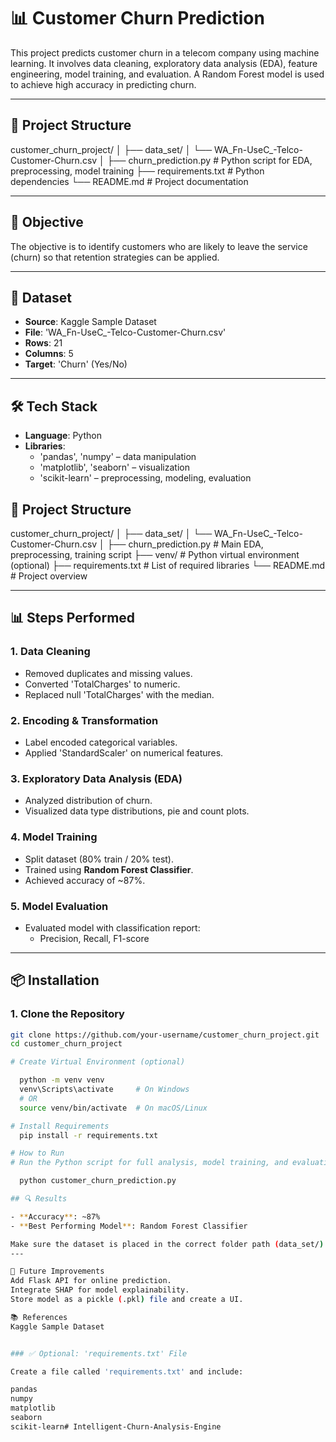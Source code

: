 # 📊 Customer Churn Prediction

This project predicts customer churn in a telecom company using machine learning. It involves data cleaning, exploratory data analysis (EDA), feature engineering, model training, and evaluation. A Random Forest model is used to achieve high accuracy in predicting churn.

---

## 📁 Project Structure

customer_churn_project/
│
├── data_set/
│ └── WA_Fn-UseC_-Telco-Customer-Churn.csv
│
├── churn_prediction.py # Python script for EDA, preprocessing, model training
├── requirements.txt # Python dependencies
└── README.md # Project documentation

---

## 📌 Objective

The objective is to identify customers who are likely to leave the service (churn) so that retention strategies can be applied.

---

## 📁 Dataset

- **Source**: Kaggle Sample Dataset
- **File**: 'WA_Fn-UseC_-Telco-Customer-Churn.csv'
- **Rows**: 21
- **Columns**: 5
- **Target**: 'Churn' (Yes/No)

---

## 🛠️ Tech Stack

- **Language**: Python
- **Libraries**:
  - 'pandas', 'numpy' – data manipulation
  - 'matplotlib', 'seaborn' – visualization
  - 'scikit-learn' – preprocessing, modeling, evaluation


## 🧱 Project Structure

customer_churn_project/
│
├── data_set/
│ └── WA_Fn-UseC_-Telco-Customer-Churn.csv
│
├── churn_prediction.py # Main EDA, preprocessing, training script
├── venv/ # Python virtual environment (optional)
├── requirements.txt # List of required libraries
└── README.md # Project overview

---

## 📊 Steps Performed

### 1. Data Cleaning

- Removed duplicates and missing values.
- Converted 'TotalCharges' to numeric.
- Replaced null 'TotalCharges' with the median.

### 2. Encoding & Transformation

- Label encoded categorical variables.
- Applied 'StandardScaler' on numerical features.

### 3. Exploratory Data Analysis (EDA)

- Analyzed distribution of churn.
- Visualized data type distributions, pie and count plots.

### 4. Model Training

- Split dataset (80% train / 20% test).
- Trained using **Random Forest Classifier**.
- Achieved accuracy of ~87%.

### 5. Model Evaluation

- Evaluated model with classification report:
  - Precision, Recall, F1-score

---
## 📦 Installation

### 1. Clone the Repository

```bash
git clone https://github.com/your-username/customer_churn_project.git
cd customer_churn_project

# Create Virtual Environment (optional)

  python -m venv venv
  venv\Scripts\activate     # On Windows
  # OR
  source venv/bin/activate  # On macOS/Linux

# Install Requirements
  pip install -r requirements.txt

# How to Run
# Run the Python script for full analysis, model training, and evaluation:

  python customer_churn_prediction.py

## 🔍 Results

- **Accuracy**: ~87%
- **Best Performing Model**: Random Forest Classifier

Make sure the dataset is placed in the correct folder path (data_set/) and update the file path in the script if needed.
---

📌 Future Improvements
Add Flask API for online prediction.
Integrate SHAP for model explainability.
Store model as a pickle (.pkl) file and create a UI.

📚 References
Kaggle Sample Dataset


### ✅ Optional: 'requirements.txt' File

Create a file called 'requirements.txt' and include:

pandas
numpy
matplotlib
seaborn
scikit-learn# Intelligent-Churn-Analysis-Engine
